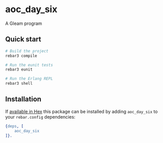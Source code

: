 # aoc_day_six

A Gleam program


## Quick start

```sh
# Build the project
rebar3 compile

# Run the eunit tests
rebar3 eunit

# Run the Erlang REPL
rebar3 shell
```


## Installation

If [available in Hex](https://www.rebar3.org/docs/dependencies#section-declaring-dependencies)
this package can be installed by adding `aoc_day_six` to your `rebar.config` dependencies:

```erlang
{deps, [
    aoc_day_six
]}.
```
